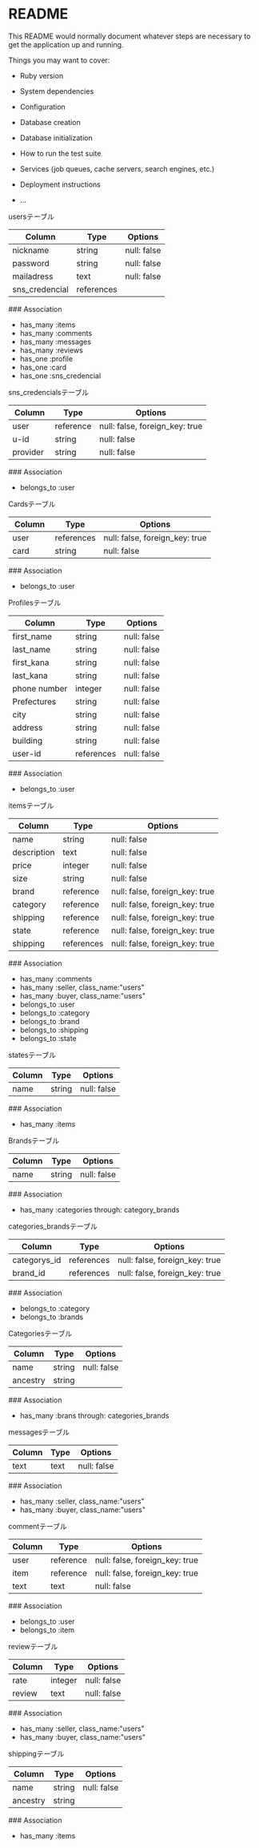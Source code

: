 # README

This README would normally document whatever steps are necessary to get the
application up and running.

Things you may want to cover:

* Ruby version

* System dependencies

* Configuration

* Database creation

* Database initialization

* How to run the test suite

* Services (job queues, cache servers, search engines, etc.)

* Deployment instructions

* ...

usersテーブル

| Column | Type | Options |
|------|----|-------|
| nickname | string |null: false |
| password |string |null: false |
| mailadress |text |null: false |
| sns_credencial | references |

### Association
- has_many :items
- has_many :comments
- has_many :messages
- has_many :reviews
- has_one :profile
- has_one :card
- has_one :sns_credencial

sns_credencialsテーブル

| Column | Type | Options |
|------|----|-------|
| user | reference |null: false, foreign_key: true |
| u-id | string | null: false |
| provider | string | null: false |

### Association
- belongs_to :user

Cardsテーブル

| Column | Type | Options |
|------|----|-------|
| user| references |null: false, foreign_key: true |
| card | string |null: false |
### Association
- belongs_to :user

Profilesテーブル

| Column | Type | Options |
|------|----|-------|
| first_name  | string | null: false |
| last_name | string | null: false |
| first_kana | string | null: false |
| last_kana | string | null: false |
| phone number | integer | null: false |
| Prefectures | string | null: false |
| city | string | null: false |
| address | string | null: false |
| building | string | null: false |
| user-id|references | null: false |
### Association
- belongs_to :user


itemsテーブル

|Column|Type|Options|
|------|----|-------|
| name | string | null: false |
| description | text | null: false |
| price | integer | null: false |
| size | string | null: false |
| brand | reference | null: false, foreign_key: true |
| category | reference | null: false, foreign_key: true |
| shipping | reference | null: false, foreign_key: true |
| state | reference | null: false, foreign_key: true |
| shipping | references | null: false, foreign_key: true |

### Association
- has_many :comments
- has_many :seller, class_name:"users"
- has_many :buyer, class_name:"users"
- belongs_to :user
- belongs_to :category
- belongs_to :brand
- belongs_to :shipping
- belongs_to :state

statesテーブル

|Column|Type|Options|
|------|----|-------|
| name | string | null: false |

### Association
- has_many :items

Brandsテーブル

|Column|Type|Options|
|------|----|-------|
| name | string | null: false |

### Association
- has_many :categories through: category_brands

categories_brandsテーブル

|Column|Type|Options|
|------|----|-------|
| categorys_id | references |null: false, foreign_key: true |
| brand_id | references |null: false, foreign_key: true |

### Association
- belongs_to :category
- belongs_to :brands

Categoriesテーブル

|Column|Type|Options|
|------|----|-------|
| name | string | null: false |
| ancestry | string | |

### Association
- has_many :brans through: categories_brands


messagesテーブル

|Column|Type|Options|
|------|----|-------|
| text | text | null: false |

### Association
- has_many :seller, class_name:"users"
- has_many :buyer, class_name:"users"


commentテーブル

|Column|Type|Options|
|------|----|-------|
| user | reference | null: false, foreign_key: true |
| item | reference | null: false, foreign_key: true |
| text | text | null: false |

### Association
- belongs_to :user
- belongs_to :item

reviewテーブル

|Column|Type|Options|
|------|----|-------|
| rate | integer | null: false |
| review | text | null: false |

### Association
- has_many :seller, class_name:"users"
- has_many :buyer, class_name:"users"


shippingテーブル

|Column|Type|Options|
|------|----|-------|
| name | string | null: false |
| ancestry | string | |

### Association
- has_many :items
